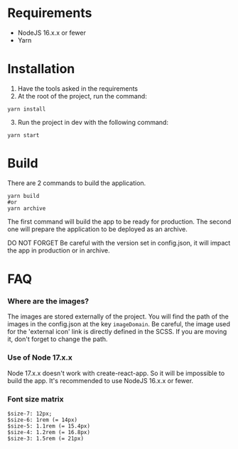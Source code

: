 # Requirements

- NodeJS 16.x.x or fewer
- Yarn

# Installation

1. Have the tools asked in the requirements
2. At the root of the project, run the command:
````shell
yarn install
````
3. Run the project in dev with the following command:
````shell
yarn start
````

# Build

There are 2 commands to build the application.

````shell
yarn build
#or
yarn archive
````

The first command will build the app to be ready for production.
The second one will prepare the application to be deployed as an archive.

DO NOT FORGET
Be careful with the version set in config.json, it will impact the app in production or in archive.

# FAQ

### Where are the images?

The images are stored externally of the project.
You will find the path of the images in the config.json at the key `imageDomain`.
Be careful, the image used for the 'external icon' link is directly defined in the SCSS.
If you are moving it, don't forget to change the path.

### Use of Node 17.x.x

Node 17.x.x doesn't work with create-react-app. So it will be impossible to build the app.
It's recommended to use NodeJS 16.x.x or fewer.

### Font size matrix

````
$size-7: 12px;
$size-6: 1rem (= 14px)
$size-5: 1.1rem (= 15.4px)
$size-4: 1.2rem (= 16.8px)
$size-3: 1.5rem (= 21px)
````

